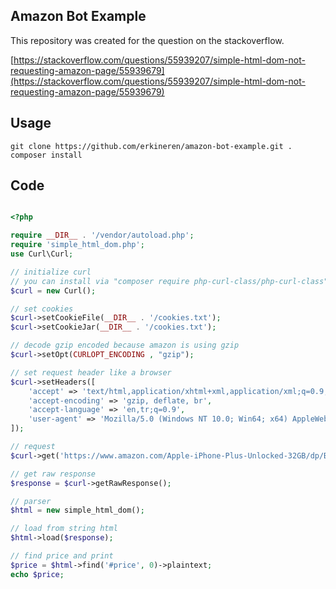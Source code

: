 ## Amazon Bot Example

This repository was created for the question on the stackoverflow.

[https://stackoverflow.com/questions/55939207/simple-html-dom-not-requesting-amazon-page/55939679](https://stackoverflow.com/questions/55939207/simple-html-dom-not-requesting-amazon-page/55939679)

## Usage
```shell
git clone https://github.com/erkineren/amazon-bot-example.git .
composer install
```

## Code

```php

<?php

require __DIR__ . '/vendor/autoload.php';
require 'simple_html_dom.php';
use Curl\Curl;

// initialize curl
// you can install via "composer require php-curl-class/php-curl-class"
$curl = new Curl();

// set cookies
$curl->setCookieFile(__DIR__ . '/cookies.txt');
$curl->setCookieJar(__DIR__ . '/cookies.txt');

// decode gzip encoded because amazon is using gzip
$curl->setOpt(CURLOPT_ENCODING , "gzip");

// set request header like a browser
$curl->setHeaders([
    'accept' => 'text/html,application/xhtml+xml,application/xml;q=0.9,image/webp,image/apng,*/*;q=0.8,application/signed-exchange;v=b3',
    'accept-encoding' => 'gzip, deflate, br',
    'accept-language' => 'en,tr;q=0.9',
    'user-agent' => 'Mozilla/5.0 (Windows NT 10.0; Win64; x64) AppleWebKit/537.36 (KHTML, like Gecko) Chrome/73.0.3683.103 Safari/537.36',
]);

// request
$curl->get('https://www.amazon.com/Apple-iPhone-Plus-Unlocked-32GB/dp/B01N6ZAR0D/');

// get raw response
$response = $curl->getRawResponse();

// parser
$html = new simple_html_dom();

// load from string html
$html->load($response);

// find price and print
$price = $html->find('#price', 0)->plaintext;
echo $price;


```